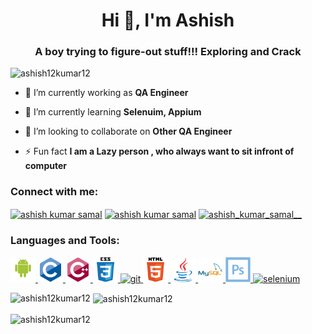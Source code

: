 <h1 align="center">Hi 👋, I'm Ashish</h1>
<h3 align="center">A boy trying to figure-out stuff!!! Exploring and Crack</h3>

<p align="left"> <img src="https://komarev.com/ghpvc/?username=ashish12kumar12&label=Profile%20views&color=0e75b6&style=flat" alt="ashish12kumar12" /> </p>

- 🔭 I’m currently working as **QA Engineer**

- 🌱 I’m currently learning **Selenuim, Appium**

- 👯 I’m looking to collaborate on **Other QA Engineer**

- ⚡ Fun fact **I am a Lazy person , who always want to sit infront of computer**

<h3 align="left">Connect with me:</h3>
<p align="left">
<a href="https://linkedin.com/in/ashish kumar samal" target="blank"><img align="center" src="https://raw.githubusercontent.com/rahuldkjain/github-profile-readme-generator/master/src/images/icons/Social/linked-in-alt.svg" alt="ashish kumar samal" height="30" width="40" /></a>
<a href="https://fb.com/ashish kumar samal" target="blank"><img align="center" src="https://raw.githubusercontent.com/rahuldkjain/github-profile-readme-generator/master/src/images/icons/Social/facebook.svg" alt="ashish kumar samal" height="30" width="40" /></a>
<a href="https://instagram.com/ashish_kumar_samal__" target="blank"><img align="center" src="https://raw.githubusercontent.com/rahuldkjain/github-profile-readme-generator/master/src/images/icons/Social/instagram.svg" alt="ashish_kumar_samal__" height="30" width="40" /></a>
</p>

<h3 align="left">Languages and Tools:</h3>
<p align="left"> <a href="https://developer.android.com" target="_blank" rel="noreferrer"> <img src="https://raw.githubusercontent.com/devicons/devicon/master/icons/android/android-original-wordmark.svg" alt="android" width="40" height="40"/> </a> <a href="https://www.cprogramming.com/" target="_blank" rel="noreferrer"> <img src="https://raw.githubusercontent.com/devicons/devicon/master/icons/c/c-original.svg" alt="c" width="40" height="40"/> </a> <a href="https://www.w3schools.com/cpp/" target="_blank" rel="noreferrer"> <img src="https://raw.githubusercontent.com/devicons/devicon/master/icons/cplusplus/cplusplus-original.svg" alt="cplusplus" width="40" height="40"/> </a> <a href="https://www.w3schools.com/css/" target="_blank" rel="noreferrer"> <img src="https://raw.githubusercontent.com/devicons/devicon/master/icons/css3/css3-original-wordmark.svg" alt="css3" width="40" height="40"/> </a> <a href="https://git-scm.com/" target="_blank" rel="noreferrer"> <img src="https://www.vectorlogo.zone/logos/git-scm/git-scm-icon.svg" alt="git" width="40" height="40"/> </a> <a href="https://www.w3.org/html/" target="_blank" rel="noreferrer"> <img src="https://raw.githubusercontent.com/devicons/devicon/master/icons/html5/html5-original-wordmark.svg" alt="html5" width="40" height="40"/> </a> <a href="https://www.java.com" target="_blank" rel="noreferrer"> <img src="https://raw.githubusercontent.com/devicons/devicon/master/icons/java/java-original.svg" alt="java" width="40" height="40"/> </a> <a href="https://www.mysql.com/" target="_blank" rel="noreferrer"> <img src="https://raw.githubusercontent.com/devicons/devicon/master/icons/mysql/mysql-original-wordmark.svg" alt="mysql" width="40" height="40"/> </a> <a href="https://www.photoshop.com/en" target="_blank" rel="noreferrer"> <img src="https://raw.githubusercontent.com/devicons/devicon/master/icons/photoshop/photoshop-line.svg" alt="photoshop" width="40" height="40"/> </a> <a href="https://www.selenium.dev" target="_blank" rel="noreferrer"> <img src="https://raw.githubusercontent.com/detain/svg-logos/780f25886640cef088af994181646db2f6b1a3f8/svg/selenium-logo.svg" alt="selenium" width="40" height="40"/> </a> </p>

<p><img align="left" src="https://github-readme-stats.vercel.app/api/top-langs?username=ashish12kumar12&show_icons=true&locale=en&layout=compact" alt="ashish12kumar12" /></p>

<p>&nbsp;<img align="center" src="https://github-readme-stats.vercel.app/api?username=ashish12kumar12&show_icons=true&locale=en" alt="ashish12kumar12" /></p>

<p><img align="center" src="https://github-readme-streak-stats.herokuapp.com/?user=ashish12kumar12&" alt="ashish12kumar12" /></p>
